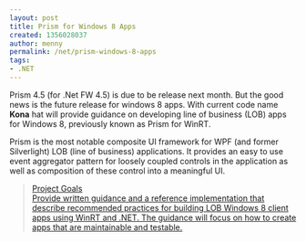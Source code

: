 ```yaml
---
layout: post
title: Prism for Windows 8 Apps
created: 1356028037
author: menny
permalink: /net/prism-windows-8-apps
tags:
- .NET
---
```

<p>Prism 4.5 (for .Net FW 4.5) is due to be release next month. But the good news is the future release for windows 8 apps. With current code name <b>Kona</b> hat will provide guidance on developing line of business (LOB) apps for Windows 8, previously known as Prism for WinRT. </p>
<p>Prism is the most notable composite UI framework for WPF (and former Silverlight) LOB (line of business) applications. It provides an easy to use event aggregator pattern for loosely coupled controls in the application as well as composition of these control into a meaningful UI.<br />
<blockquote><a href="http://blogs.msdn.com/b/blaine/archive/2012/12/13/prism-on-net-4-5-and-the-road-to-windows-8-apps.aspx" target="_blank">Project Goals<br />Provide written guidance and a reference implementation that describe recommended practices for building LOB Windows 8 client apps using WinRT and .NET. The guidance will focus on how to create apps that are maintainable and testable.</a></p></blockquote>
